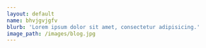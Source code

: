 ```yaml
---
layout: default
name: bhvjgvjgfv
blurb: 'Lorem ipsum dolor sit amet, consectetur adipisicing.'
image_path: /images/blog.jpg
---
```


